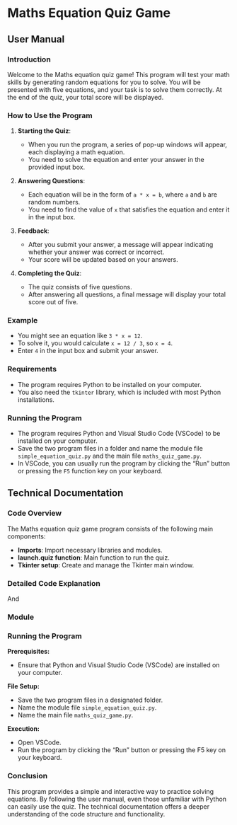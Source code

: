 # Maths Equation Quiz Game

## User Manual

### Introduction
Welcome to the Maths equation quiz game! This program will test your math skills by generating random equations for you to solve. You will be presented with five equations, and your task is to solve them correctly. At the end of the quiz, your total score will be displayed.

### How to Use the Program

1. **Starting the Quiz**:
   - When you run the program, a series of pop-up windows will appear, each displaying a math equation.
   - You need to solve the equation and enter your answer in the provided input box.

2. **Answering Questions**:
   - Each equation will be in the form of `a * x = b`, where `a` and `b` are random numbers.
   - You need to find the value of `x` that satisfies the equation and enter it in the input box.

3. **Feedback**:
   - After you submit your answer, a message will appear indicating whether your answer was correct or incorrect.
   - Your score will be updated based on your answers.

4. **Completing the Quiz**:
   - The quiz consists of five questions.
   - After answering all questions, a final message will display your total score out of five.

### Example
- You might see an equation like `3 * x = 12`.
- To solve it, you would calculate `x = 12 / 3`, so `x = 4`.
- Enter `4` in the input box and submit your answer.

### Requirements
- The program requires Python to be installed on your computer.
- You also need the `tkinter` library, which is included with most Python installations.

### Running the Program
- The program requires Python and Visual Studio Code (VSCode) to be installed on your computer.
- Save the two program files in a folder and name the module file `simple_equation_quiz.py` and the main file `maths_quiz_game.py`.
- In VSCode, you can usually run the program by clicking the “Run” button or pressing the `F5` function key on your keyboard.

## Technical Documentation

### Code Overview
The Maths equation quiz game program consists of the following main components:
- **Imports**: Import necessary libraries and modules.
- **launch.quiz function**: Main function to run the quiz.
- **Tkinter setup**: Create and manage the Tkinter main window.
### Detailed Code Explanation
And

### Module
### Running the Program

**Prerequisites:**
- Ensure that Python and Visual Studio Code (VSCode) are installed on your computer.

**File Setup:**
- Save the two program files in a designated folder.
- Name the module file `simple_equation_quiz.py`.
- Name the main file `maths_quiz_game.py`.

**Execution:**
- Open VSCode.
- Run the program by clicking the “Run” button or pressing the F5 key on your keyboard.

### Conclusion
This program provides a simple and interactive way to practice solving equations. By following the user manual, even those unfamiliar with Python can easily use the quiz. The technical documentation offers a deeper understanding of the code structure and functionality.
